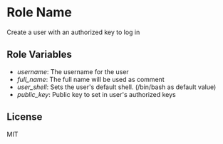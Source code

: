 Role Name
=========

Create a user with an authorized key to log in

Role Variables
--------------

* _username_: The username for the user
* _full_name_: The full name will be used as comment
* _user_shell_: Sets the user's default shell. (/bin/bash as default value)
* _public_key_: Public key to set in user's authorized keys

License
-------

MIT